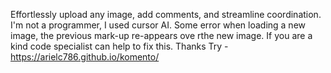Effortlessly upload any image, add comments, and streamline coordination. I'm not a programmer, I used cursor AI. Some error when loading a new image, the previous mark-up re-appears ove rthe new image. If you are a kind code specialist can help to fix this. Thanks  Try  - https://arielc786.github.io/komento/
